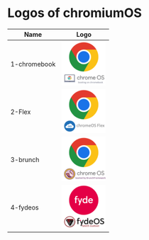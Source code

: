 # Logos of chromiumOS
Name|Logo
--|--
1-chromebook|<img src="1-chromebook.png" width="100px"> 
2-Flex|<img src="2-Flex.png" width="100px"> 
3-brunch|<img src="3-brunch.png" width="100px"> 
4-fydeos|<img src="4-fydeos.png" width="100px"> 
